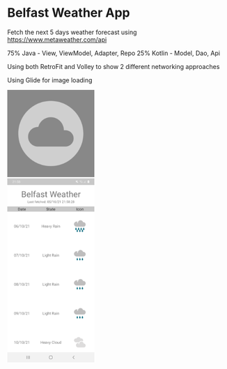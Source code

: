 # Belfast Weather App
Fetch the next 5 days weather forecast using https://www.metaweather.com/api 

75% Java - View, ViewModel, Adapter, Repo
25% Kotlin - Model, Dao, Api

Using both RetroFit and Volley to show 2 different networking approaches

Using Glide for image loading

<img src="app/src/main/ic_launcher-playstore.png" alt="app icon" width="200"/>
<br/>
<img src="app/src/main/demo.png" alt="demo image" width="200"/>
